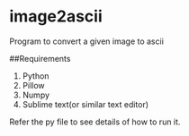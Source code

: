 # image2ascii
Program to convert a given image to ascii

##Requirements
1. Python 
2. Pillow
3. Numpy
4. Sublime text(or similar text editor)

Refer the py file to see details of how to run it.
